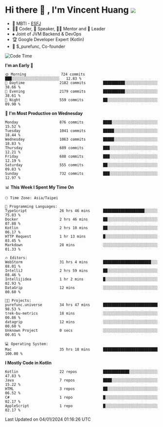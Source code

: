 # Hi there 👋 , I'm Vincent Huang ![](https://komarev.com/ghpvc/?username=Jian-Min-Huang)
- 👀 MBTI - [ESFJ](https://www.16personalities.com/esfj-personality)
- 👨‍💻 Coder, 🎤 Speaker, 👨‍🏫 Mentor and 🚀 Leader
- ♠️ Joint of JVM Backend & DevOps
- 🏆 Google Developer Expert (Kotlin)
- 💼 $_purefunc, Co-founder

<!--START_SECTION:waka-->
![Code Time](http://img.shields.io/badge/Code%20Time-3%2C181%20hrs%2046%20mins-blue)

**I'm an Early 🐤** 

```text
🌞 Morning                724 commits         ███░░░░░░░░░░░░░░░░░░░░░░   12.83 % 
🌆 Daytime                2182 commits        ██████████░░░░░░░░░░░░░░░   38.66 % 
🌃 Evening                2179 commits        ██████████░░░░░░░░░░░░░░░   38.61 % 
🌙 Night                  559 commits         ██░░░░░░░░░░░░░░░░░░░░░░░   09.90 % 
```
📅 **I'm Most Productive on Wednesday** 

```text
Monday                   876 commits         ████░░░░░░░░░░░░░░░░░░░░░   15.52 % 
Tuesday                  1041 commits        █████░░░░░░░░░░░░░░░░░░░░   18.44 % 
Wednesday                1063 commits        █████░░░░░░░░░░░░░░░░░░░░   18.83 % 
Thursday                 689 commits         ███░░░░░░░░░░░░░░░░░░░░░░   12.21 % 
Friday                   688 commits         ███░░░░░░░░░░░░░░░░░░░░░░   12.19 % 
Saturday                 555 commits         ██░░░░░░░░░░░░░░░░░░░░░░░   09.83 % 
Sunday                   732 commits         ███░░░░░░░░░░░░░░░░░░░░░░   12.97 % 
```


📊 **This Week I Spent My Time On** 

```text
🕑︎ Time Zone: Asia/Taipei

💬 Programming Languages: 
TypeScript               26 hrs 46 mins      ███████████████████░░░░░░   75.83 % 
Docker                   2 hrs 46 mins       ██░░░░░░░░░░░░░░░░░░░░░░░   07.88 % 
Kotlin                   2 hrs 10 mins       ██░░░░░░░░░░░░░░░░░░░░░░░   06.17 % 
HTTP Request             1 hr 13 mins        █░░░░░░░░░░░░░░░░░░░░░░░░   03.45 % 
Markdown                 28 mins             ░░░░░░░░░░░░░░░░░░░░░░░░░   01.33 % 

🔥 Editors: 
WebStorm                 31 hrs 4 mins       ██████████████████████░░░   88.01 % 
IntelliJ                 2 hrs 59 mins       ██░░░░░░░░░░░░░░░░░░░░░░░   08.46 % 
Intellijidea             1 hr 2 mins         █░░░░░░░░░░░░░░░░░░░░░░░░   02.93 % 
DataGrip                 12 mins             ░░░░░░░░░░░░░░░░░░░░░░░░░   00.60 % 

🐱‍💻 Projects: 
purefunc.universe        34 hrs 47 mins      █████████████████████████   98.53 % 
trek-bu-metrics          18 mins             ░░░░░░░░░░░░░░░░░░░░░░░░░   00.86 % 
datagrip                 12 mins             ░░░░░░░░░░░░░░░░░░░░░░░░░   00.60 % 
Unknown Project          0 secs              ░░░░░░░░░░░░░░░░░░░░░░░░░   00.01 % 

💻 Operating System: 
Mac                      35 hrs 18 mins      █████████████████████████   100.00 % 
```

**I Mostly Code in Kotlin** 

```text
Kotlin                   22 repos            ████████████░░░░░░░░░░░░░   47.83 % 
Java                     7 repos             ████░░░░░░░░░░░░░░░░░░░░░   15.22 % 
HTML                     3 repos             ██░░░░░░░░░░░░░░░░░░░░░░░   06.52 % 
C#                       1 repo              █░░░░░░░░░░░░░░░░░░░░░░░░   02.17 % 
AppleScript              1 repo              █░░░░░░░░░░░░░░░░░░░░░░░░   02.17 % 
```




 Last Updated on 04/01/2024 01:16:26 UTC
<!--END_SECTION:waka-->
